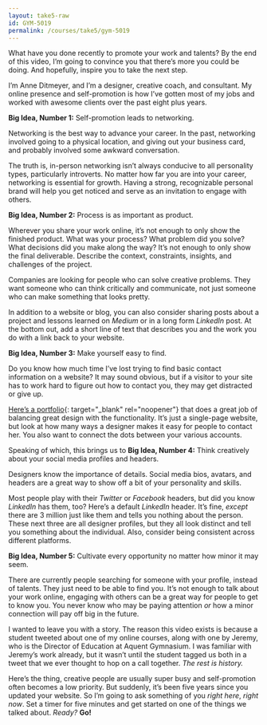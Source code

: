 ```yaml
---
layout: take5-raw
id: GYM-5019
permalink: /courses/take5/gym-5019
---
```


What have you done recently to promote your work and talents? By the end of this video, I’m going to convince you that there’s more you could be doing. And hopefully, inspire you to take the next step.

I’m Anne Ditmeyer, and I’m a designer, creative coach, and consultant. My online presence and self-promotion is how I’ve gotten most of my jobs and worked with awesome clients over the past eight plus years.

**Big Idea, Number 1:** Self-promotion leads to networking.

Networking is the best way to advance your career. In the past, networking involved going to a physical location, and giving out your business card, and probably involved some awkward conversation.

The truth is, in-person networking isn’t always conducive to all personality types, particularly introverts. No matter how far you are into your career, networking is essential for growth. Having a strong, recognizable personal brand will help you get noticed and serve as an invitation to engage with others.

**Big Idea, Number 2:** Process is as important as product.

Wherever you share your work online, it’s not enough to only show the finished product. What was your process? What problem did you solve? What decisions did you make along the way? It’s not enough to only show the final deliverable. Describe the context, constraints, insights, and challenges of the project.

Companies are looking for people who can solve creative problems. They want someone who can think critically and communicate, not just someone who can make something that looks pretty.

In addition to a website or blog, you can also consider sharing posts about a project and lessons learned on <cite>Medium</cite> or in a long form <cite>LinkedIn</cite> post. At the bottom out, add a short line of text that describes you and the work you do with a link back to your website.

**Big Idea, Number 3:** Make yourself easy to find.

Do you know how much time I’ve lost trying to find basic contact information on a website? It may sound obvious, but if a visitor to your site has to work hard to figure out how to contact you, they may get distracted or give up.

[Here’s a portfolio][1]{: target="_blank" rel="noopener"} that does a great job of balancing great design with the functionality. It’s just a single-page website, but look at how many ways a designer makes it easy for people to contact her. You also want to connect the dots between your various accounts.

Speaking of which, this brings us to **Big Idea, Number 4:** Think creatively about your social media profiles and headers.

Designers know the importance of details. Social media bios, avatars, and headers are a great way to show off a bit of your personality and skills.

Most people play with their <cite>Twitter</cite> or <cite>Facebook</cite> headers, but did you know <cite>LinkedIn</cite> has them, too? Here’s a default <cite>LinkedIn</cite> header. It’s fine, *except* there are 3 million just like them and tells you nothing about the person. These next three are all designer profiles, but they all look distinct and tell you something about the individual. Also, consider being consistent across different platforms.

**Big Idea, Number 5:** Cultivate every opportunity no matter how minor it may seem.

There are currently people searching for someone with your profile, instead of talents. They just need to be able to find you. It’s not enough to talk about your work online, engaging with others can be a great way for people to get to know you. You never know who may be paying attention *or* how a minor connection will pay off big in the future.

I wanted to leave you with a story. The reason this video exists is because a student tweeted about one of my online courses, along with one by Jeremy, who is the Director of Education at Aquent Gymnasium. I was familiar with Jeremy’s work already, but it wasn’t until the student tagged us both in a tweet that we ever thought to hop on a call together. *The rest is history.*

Here’s the thing, creative people are usually super busy and self-promotion often becomes a low priority. But suddenly, it’s been five years since you updated your website. So I’m going to ask something of you *right here*, *right now*. Set a timer for five minutes and get started on one of the things we talked about. *Ready?* **Go!**

[1]: https://owltastic.com



